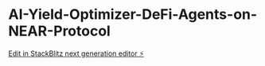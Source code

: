 # AI-Yield-Optimizer-DeFi-Agents-on-NEAR-Protocol

[Edit in StackBlitz next generation editor ⚡️](https://stackblitz.com/~/github.com/ssecgroup/AI-Yield-Optimizer-DeFi-Agents-on-NEAR-Protocol)